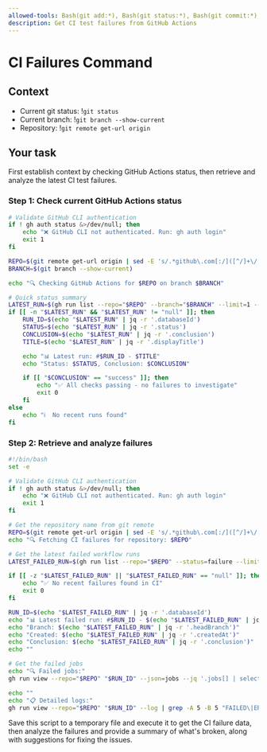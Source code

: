```yaml
---
allowed-tools: Bash(git add:*), Bash(git status:*), Bash(git commit:*), Bash(*)
description: Get CI test failures from GitHub Actions
---
```


# CI Failures Command

## Context

- Current git status: !`git status`
- Current branch: !`git branch --show-current`
- Repository: !`git remote get-url origin`

## Your task

First establish context by checking GitHub Actions status, then retrieve and analyze the latest CI test failures.

### Step 1: Check current GitHub Actions status

```bash
# Validate GitHub CLI authentication
if ! gh auth status &>/dev/null; then
    echo "❌ GitHub CLI not authenticated. Run: gh auth login"
    exit 1
fi

REPO=$(git remote get-url origin | sed -E 's/.*github\.com[:/]([^/]+\/[^/]+?)(\.git)?$/\1/')
BRANCH=$(git branch --show-current)

echo "🔍 Checking GitHub Actions for $REPO on branch $BRANCH"

# Quick status summary
LATEST_RUN=$(gh run list --repo="$REPO" --branch="$BRANCH" --limit=1 --json=databaseId,status,conclusion,displayTitle --jq '.[0] // empty')
if [[ -n "$LATEST_RUN" && "$LATEST_RUN" != "null" ]]; then
    RUN_ID=$(echo "$LATEST_RUN" | jq -r '.databaseId')
    STATUS=$(echo "$LATEST_RUN" | jq -r '.status')
    CONCLUSION=$(echo "$LATEST_RUN" | jq -r '.conclusion')
    TITLE=$(echo "$LATEST_RUN" | jq -r '.displayTitle')

    echo "📊 Latest run: #$RUN_ID - $TITLE"
    echo "Status: $STATUS, Conclusion: $CONCLUSION"

    if [[ "$CONCLUSION" == "success" ]]; then
        echo "✅ All checks passing - no failures to investigate"
        exit 0
    fi
else
    echo "ℹ️  No recent runs found"
fi
```

### Step 2: Retrieve and analyze failures

```bash
#!/bin/bash
set -e

# Validate GitHub CLI authentication
if ! gh auth status &>/dev/null; then
    echo "❌ GitHub CLI not authenticated. Run: gh auth login"
    exit 1
fi

# Get the repository name from git remote
REPO=$(git remote get-url origin | sed -E 's/.*github\.com[:/]([^/]+\/[^/]+?)(\.git)?$/\1/')
echo "🔍 Fetching CI failures for repository: $REPO"

# Get the latest failed workflow runs
LATEST_FAILED_RUN=$(gh run list --repo="$REPO" --status=failure --limit=1 --json=databaseId,displayTitle,headBranch,createdAt,conclusion --jq '.[0] // empty')

if [[ -z "$LATEST_FAILED_RUN" || "$LATEST_FAILED_RUN" == "null" ]]; then
    echo "✅ No recent failures found in CI"
    exit 0
fi

RUN_ID=$(echo "$LATEST_FAILED_RUN" | jq -r '.databaseId')
echo "📊 Latest failed run: #$RUN_ID - $(echo "$LATEST_FAILED_RUN" | jq -r '.displayTitle')"
echo "Branch: $(echo "$LATEST_FAILED_RUN" | jq -r '.headBranch')"
echo "Created: $(echo "$LATEST_FAILED_RUN" | jq -r '.createdAt')"
echo "Conclusion: $(echo "$LATEST_FAILED_RUN" | jq -r '.conclusion')"
echo ""

# Get the failed jobs
echo "🔍 Failed jobs:"
gh run view --repo="$REPO" "$RUN_ID" --json=jobs --jq '.jobs[] | select(.conclusion=="failure") | {name: .name, conclusion: .conclusion, steps: [.steps[] | select(.conclusion=="failure") | {name: .name, conclusion: .conclusion, number: .number}]}' | jq -r '.name + ": " + (.steps | map(.name + " (step " + (.number | tostring) + ")") | join(", "))'

echo ""
echo "📋 Detailed logs:"
gh run view --repo="$REPO" "$RUN_ID" --log | grep -A 5 -B 5 "FAILED\|ERROR\|AssertionError\|failed" | head -50 || echo "No specific error patterns found in logs"
```

Save this script to a temporary file and execute it to get the CI failure data, then analyze the failures and provide a summary of what's broken, along with suggestions for fixing the issues.
